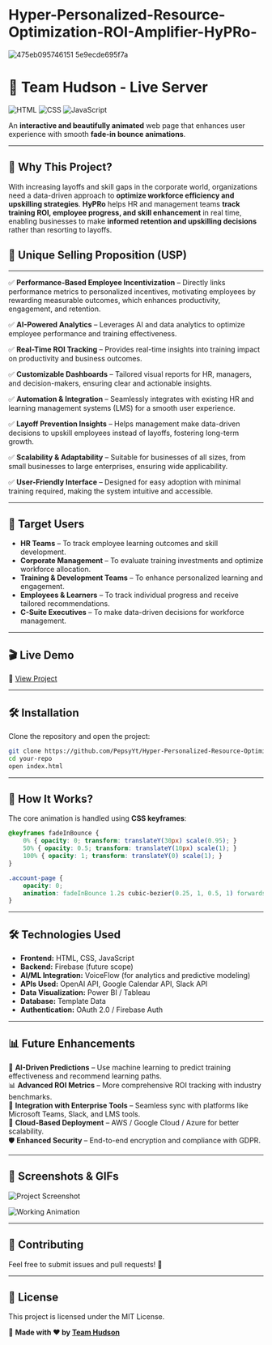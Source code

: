 # Hyper-Personalized-Resource-Optimization-ROI-Amplifier-HyPRo-

![475eb095746151 5e9ecde695f7a](https://github.com/user-attachments/assets/74fe2082-6bcd-4cc6-aa17-33ffc27bec82)

# 🚀 Team Hudson - Live Server

![HTML](https://img.shields.io/badge/HTML5-%23E34F26.svg?style=for-the-badge&logo=html5&logoColor=white)
![CSS](https://img.shields.io/badge/CSS3-%231572B6.svg?style=for-the-badge&logo=css3&logoColor=white)
![JavaScript](https://img.shields.io/badge/JavaScript-%23F7DF1E.svg?style=for-the-badge&logo=javascript&logoColor=black)

An **interactive and beautifully animated** web page that enhances user experience with smooth **fade-in bounce animations**.

---

## 📌 Why This Project?
With increasing layoffs and skill gaps in the corporate world, organizations need a data-driven approach to **optimize workforce efficiency and upskilling strategies**. **HyPRo** helps HR and management teams **track training ROI, employee progress, and skill enhancement** in real time, enabling businesses to make **informed retention and upskilling decisions** rather than resorting to layoffs. 
## 🌟 Unique Selling Proposition (USP)

---

✅ **Performance-Based Employee Incentivization** – Directly links performance metrics to personalized incentives, motivating employees by rewarding measurable outcomes, which enhances productivity, engagement, and retention.  

✅ **AI-Powered Analytics** – Leverages AI and data analytics to optimize employee performance and training effectiveness.  

✅ **Real-Time ROI Tracking** – Provides real-time insights into training impact on productivity and business outcomes.  

✅ **Customizable Dashboards** – Tailored visual reports for HR, managers, and decision-makers, ensuring clear and actionable insights.  

✅ **Automation & Integration** – Seamlessly integrates with existing HR and learning management systems (LMS) for a smooth user experience.  

✅ **Layoff Prevention Insights** – Helps management make data-driven decisions to upskill employees instead of layoffs, fostering long-term growth.  

✅ **Scalability & Adaptability** – Suitable for businesses of all sizes, from small businesses to large enterprises, ensuring wide applicability.  

✅ **User-Friendly Interface** – Designed for easy adoption with minimal training required, making the system intuitive and accessible.



---

## 🎯 Target Users
- **HR Teams** – To track employee learning outcomes and skill development.  
- **Corporate Management** – To evaluate training investments and optimize workforce allocation.  
- **Training & Development Teams** – To enhance personalized learning and engagement.  
- **Employees & Learners** – To track individual progress and receive tailored recommendations.  
- **C-Suite Executives** – To make data-driven decisions for workforce management.  

---

## 🎬 Live Demo
🔗 [View Project](https://hypro.netlify.app/)

---

## 🛠️ Installation
Clone the repository and open the project:

```sh
git clone https://github.com/PepsyYt/Hyper-Personalized-Resource-Optimization-ROI-Amplifier-HyPRo-.git
cd your-repo
open index.html
```

---

## 🎨 How It Works?
The core animation is handled using **CSS keyframes**:

```css
@keyframes fadeInBounce {
    0% { opacity: 0; transform: translateY(30px) scale(0.95); }
    50% { opacity: 0.5; transform: translateY(10px) scale(1); }
    100% { opacity: 1; transform: translateY(0) scale(1); }
}

.account-page {
    opacity: 0;
    animation: fadeInBounce 1.2s cubic-bezier(0.25, 1, 0.5, 1) forwards;
}
```

---

## 🛠 Technologies Used
- **Frontend:** HTML, CSS, JavaScript  
- **Backend:** Firebase (future scope)  
- **AI/ML Integration:** VoiceFlow (for analytics and predictive modeling)  
- **APIs Used:** OpenAI API, Google Calendar API, Slack API  
- **Data Visualization:** Power BI / Tableau  
- **Database:** Template Data  
- **Authentication:** OAuth 2.0 / Firebase Auth  

---

## 📊 Future Enhancements
🚀 **AI-Driven Predictions** – Use machine learning to predict training effectiveness and recommend learning paths.  
📊 **Advanced ROI Metrics** – More comprehensive ROI tracking with industry benchmarks.  
🔄 **Integration with Enterprise Tools** – Seamless sync with platforms like Microsoft Teams, Slack, and LMS tools.  
📡 **Cloud-Based Deployment** – AWS / Google Cloud / Azure for better scalability.  
🛡 **Enhanced Security** – End-to-end encryption and compliance with GDPR.  

---

## 📸 Screenshots & GIFs

![Project Screenshot](https://github.com/user-attachments/assets/6ab6b890-ee37-4b5f-acd4-374211608bac)

![Working Animation](https://github.com/user-attachments/assets/2cc0885a-3d17-492e-9a81-4ec4c1e69b75)

---

## 📩 Contributing
Feel free to submit issues and pull requests! 🤝

---

## 📜 License
This project is licensed under the MIT License. 

🚀 **Made with ❤️ by [Team Hudson](https://github.com/pepsyyt)**

